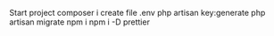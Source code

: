 Start project
composer i
create file .env
php artisan key:generate
php artisan migrate
npm i
npm i -D prettier
